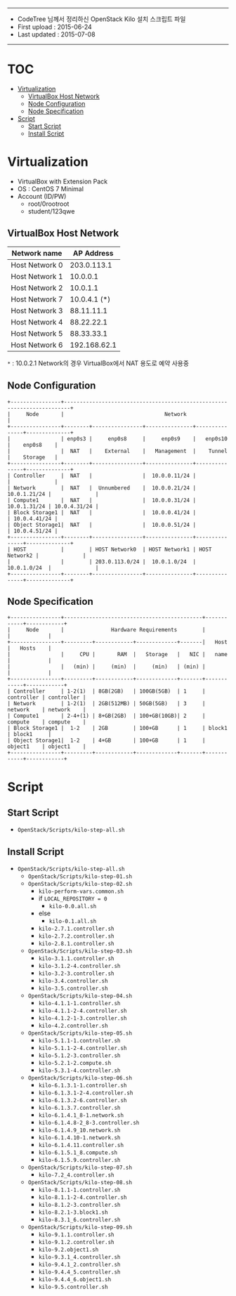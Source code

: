 *******************************************************
* CodeTree 님께서 정리하신 OpenStack Kilo 설치 스크립트 파일
* First upload : 2015-06-24
* Last updated : 2015-07-08
*******************************************************

# TOC

* [Virtualization](#virtualization)
    * [VirtualBox Host Network](#virtualBox-host-network)
    * [Node Configuration](#node-configuration)
    * [Node Specification](#node-specification)
* [Script](#script)
    * [Start Script](#start-script)
    * [Install Script](#install-script)


# Virtualization

* VirtualBox with Extension Pack
* OS : CentOS 7 Minimal
* Account (ID/PW)
    - root/0rootroot
    - student/123qwe

## VirtualBox Host Network

| Network name   | AP Address   |
| -------------- | ------------ |
| Host Network 0 | 203.0.113.1  |
| Host Network 1 | 10.0.0.1     |
| Host Network 2 | 10.0.1.1     |
| Host Network 7 | 10.0.4.1 (*) |
| Host Network 3 | 88.11.11.1   |
| Host Network 4 | 88.22.22.1   |
| Host Network 5 | 88.33.33.1   |
| Host Network 6 | 192.168.62.1 |

`*` : 10.0.2.1 Network의 경우  VirtualBox에서 NAT 용도로 예약 사용중

## Node Configuration

```
+----------------+------------------------------------------------------------------------+
|     Node       |                                Network                                 |  
+----------------+--------+----------------+---------------+---------------+--------------+
|                | enp0s3 |     enp0s8     |     enp0s9    |   enp0s10     |    enp0s8    | 
|                |  NAT   |    External    |   Management  |    Tunnel     |    Storage   |
+----------------+--------+----------------+---------------+---------------+--------------+
| Controller     |  NAT   |                |  10.0.0.11/24 |               |              |
| Network        |  NAT   |  Unnumbered    |  10.0.0.21/24 |  10.0.1.21/24 |              | 
| Compute1       |  NAT   |                |  10.0.0.31/24 |  10.0.1.31/24 | 10.0.4.31/24 |
| Block Storage1 |  NAT   |                |  10.0.0.41/24 |               | 10.0.4.41/24 |
| Object Storage1|  NAT   |                |  10.0.0.51/24 |               | 10.0.4.51/24 |
+----------------+--------+----------------+---------------+---------------+--------------+
| HOST           |        | HOST Network0  | HOST Network1 | HOST Network2 |              |
|                |        | 203.0.113.0/24 |  10.0.1.0/24  |  10.0.1.0/24  |              |
+----------------+--------+----------------+---------------+---------------+--------------+
```

## Node Specification

```
+----------------+--------------------------------------------+------------+------------+
|     Node       |               Hardware Requirements        |            |            |
+----------------+---------+------------+-------------+-------|   Host     |   Hosts    |
|                |     CPU |       RAM  |   Storage   |   NIC |   name     |            |
|                |   (min) |     (min)  |     (min)   | (min) |            |            |    
+----------------+---------+------------+-------------+-------+------------+------------+
| Controller     | 1-2(1)  | 8GB(2GB)   | 100GB(5GB)  | 1     | controller | controller |
| Network        | 1-2(1)  | 2GB(512MB) | 50GB(5GB)   | 3     | network    | network    |  
| Compute1       | 2-4+(1) | 8+GB(2GB)  | 100+GB(10GB)| 2     | compute    | compute    | 
| Block Storage1 |  1-2    | 2GB        | 100+GB      | 1     | block1     | block1     |
| Object Storage1|  1-2    | 4+GB       | 100+GB      | 1     | object1    | object1    |
+----------------+---------+------------+-------------+-------+------------+------------+
```

# Script

## Start Script 

* `OpenStack/Scripts/kilo-step-all.sh`

## Install Script

* `OpenStack/Scripts/kilo-step-all.sh`
    - `OpenStack/Scripts/kilo-step-01.sh`
    - `OpenStack/Scripts/kilo-step-02.sh`
        + `kilo-perform-vars.common.sh`
        + if `LOCAL_REPOSITORY = 0`
            - `kilo-0.0.all.sh`
        + else 
            - `kilo-0.1.all.sh`
        + `kilo-2.7.1.controller.sh`
        + `kilo-2.7.2.controller.sh`
        + `kilo-2.8.1.controller.sh`
    - `OpenStack/Scripts/kilo-step-03.sh`
        + `kilo-3.1.1.controller.sh`
        + `kilo-3.1.2-4.controller.sh`
        + `kilo-3.2-3.controller.sh`
        + `kilo-3.4.controller.sh`
        + `kilo-3.5.controller.sh`
    - `OpenStack/Scripts/kilo-step-04.sh`
        + `kilo-4.1.1-1.controller.sh`
        + `kilo-4.1.1-2-4.controller.sh`
        + `kilo-4.1.2-1-3.controller.sh`
        + `kilo-4.2.controller.sh`
    - `OpenStack/Scripts/kilo-step-05.sh`
        + `kilo-5.1.1-1.controller.sh`
        + `kilo-5.1.1-2-4.controller.sh`
        + `kilo-5.1.2-3.controller.sh`
        + `kilo-5.2.1-2.compute.sh`
        + `kilo-5.3.1-4.controller.sh`
    - `OpenStack/Scripts/kilo-step-06.sh`
        + `kilo-6.1.3.1-1.controller.sh`
        + `kilo-6.1.3.1-2-4.controller.sh`
        + `kilo-6.1.3.2-6.controller.sh`
        + `kilo-6.1.3.7.controller.sh`
        + `kilo-6.1.4.1_8-1.network.sh`
        + `kilo-6.1.4.8-2_8-3.controller.sh`
        + `kilo-6.1.4.9_10.network.sh`
        + `kilo-6.1.4.10-1.network.sh`
        + `kilo-6.1.4.11.controller.sh`
        + `kilo-6.1.5.1_8.compute.sh`
        + `kilo-6.1.5.9.controller.sh`
    - `OpenStack/Scripts/kilo-step-07.sh`
        + `kilo-7.2_4.controller.sh`
    - `OpenStack/Scripts/kilo-step-08.sh`
        + `kilo-8.1.1-1.controller.sh`
        + `kilo-8.1.1-2-4.controller.sh`
        + `kilo-8.1.2-3.controller.sh`
        + `kilo-8.2.1-3.block1.sh`
        + `kilo-8.3.1_6.controller.sh`
    - `OpenStack/Scripts/kilo-step-09.sh`
        + `kilo-9.1.1.controller.sh`
        + `kilo-9.1.2.controller.sh`
        + `kilo-9.2.object1.sh`
        + `kilo-9.3.1_4.controller.sh`
        + `kilo-9.4.1_2.controller.sh`
        + `kilo-9.4.4_5.controller.sh`
        + `kilo-9.4.4_6.object1.sh`
        + `kilo-9.5.controller.sh`
